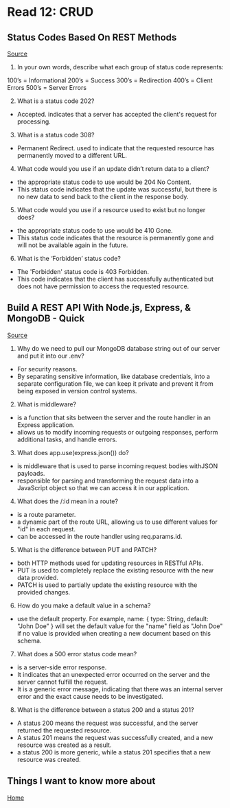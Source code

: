 # Read 12: CRUD

## Status Codes Based On REST Methods

[Source](https://www.moesif.com/blog/technical/api-design/Which-HTTP-Status-Code-To-Use-For-Every-CRUD-App/)

1. In your own words, describe what each group of status code represents:

100’s = Informational
200’s = Success
300’s = Redirection
400’s = Client Errors
500’s = Server Errors

2. What is a status code 202?

- Accepted. indicates that a server has accepted the client's request for processing.

3. What is a status code 308?

- Permanent Redirect. used to indicate that the requested resource has permanently moved to a different URL.

4. What code would you use if an update didn’t return data to a client?

- the appropriate status code to use would be 204 No Content.
- This status code indicates that the update was successful, but there is no new data to send back to the client in the response body.

5. What code would you use if a resource used to exist but no longer does?

- the appropriate status code to use would be 410 Gone. 
- This status code indicates that the resource is permanently gone and will not be available again in the future.

6. What is the ‘Forbidden’ status code?

- The 'Forbidden' status code is 403 Forbidden. 
- This code indicates that the client has successfully authenticated but does not have permission to access the requested resource.

## Build A REST API With Node.js, Express, & MongoDB - Quick

[Source](https://www.youtube.com/channel/UCFbNIlppjAuEX4znoulh0Cw)

1. Why do we need to pull our MongoDB database string out of our server and put it into our .env?

- For security reasons. 
- By separating sensitive information, like database credentials, into a separate configuration file, we can keep it private and prevent it from being exposed in version control systems.

2. What is middleware?

-  is a function that sits between the server and the route handler in an ​Express application.
- allows us to modify incoming requests or outgoing responses, perform additional tasks, and handle errors.

3. What does app.use(express.json()) do?

- is middleware that is used to parse incoming request bodies with ​JSON payloads.
- responsible for parsing and transforming the request data into a JavaScript object so that we can access it in our application.

4. What does the /:id mean in a route?

- is a route parameter.
- a dynamic part of the route URL, allowing us to use different values for "id" in each request.
- can be accessed in the route handler using req.params.id.

5. What is the difference between PUT and PATCH?

- both HTTP methods used for updating resources in ​RESTful APIs.
- PUT is used to completely replace the existing resource with the new data provided.
- PATCH is used to partially update the existing resource with the provided changes.

6. How do you make a default value in a schema?

- use the default property. For example, name: { type: String, default: "John Doe" } will set the default value for the "name" field as "John Doe" if no value is provided when creating a new document based on this schema.

7. What does a 500 error status code mean?

- is a server-side error response.
- It indicates that an unexpected error occurred on the server and the server cannot fulfill the request.
- It is a generic error message, indicating that there was an internal server error and the exact cause needs to be investigated.

8. What is the difference between a status 200 and a status 201?

- A status 200 means the request was successful, and the server returned the requested resource.
- A status 201 means the request was successfully created, and a new resource was created as a result.
- a status 200 is more generic, while a status 201 specifies that a new resource was created.

## Things I want to know more about

[Home](https://sfpagalan.github.io/reading-notes/)